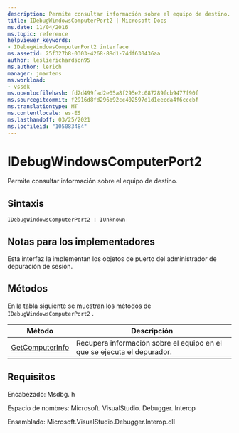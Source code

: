 ```yaml
---
description: Permite consultar información sobre el equipo de destino.
title: IDebugWindowsComputerPort2 | Microsoft Docs
ms.date: 11/04/2016
ms.topic: reference
helpviewer_keywords:
- IDebugWindowsComputerPort2 interface
ms.assetid: 25f327b8-0303-4268-88d1-74df630436aa
author: leslierichardson95
ms.author: lerich
manager: jmartens
ms.workload:
- vssdk
ms.openlocfilehash: fd2d499fad2e05a8f295e2c087289fcb9477f90f
ms.sourcegitcommit: f2916d8fd296b92cc402597d1d1eecda4f6cccbf
ms.translationtype: MT
ms.contentlocale: es-ES
ms.lasthandoff: 03/25/2021
ms.locfileid: "105083484"
---
```

# <a name="idebugwindowscomputerport2"></a>IDebugWindowsComputerPort2
Permite consultar información sobre el equipo de destino.

## <a name="syntax"></a>Sintaxis

```
IDebugWindowsComputerPort2 : IUnknown
```

## <a name="notes-for-implementers"></a>Notas para los implementadores
 Esta interfaz la implementan los objetos de puerto del administrador de depuración de sesión.

## <a name="methods"></a>Métodos
 En la tabla siguiente se muestran los métodos de `IDebugWindowsComputerPort2` .

|Método|Descripción|
|------------|-----------------|
|[GetComputerInfo](../../../extensibility/debugger/reference/idebugwindowscomputerport2-getcomputerinfo.md)|Recupera información sobre el equipo en el que se ejecuta el depurador.|

## <a name="requirements"></a>Requisitos
 Encabezado: Msdbg. h

 Espacio de nombres: Microsoft. VisualStudio. Debugger. Interop

 Ensamblado: Microsoft.VisualStudio.Debugger.Interop.dll
